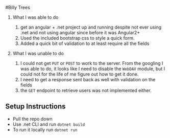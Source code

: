 #Billy Trees

1. What I was able to do
   1. get an angular + .net project up and running despite not ever using .net and not using angular since before it was Angular2+
   2. Used the included bootstrap css to style a quick form.
   3. Added a quick bit of validation to at least require all the fields


2. What I was unable to do
   1. I could not get `PUT` or `POST` to work to the server.  From the googling I was able to do, it looks like I need to disable the `WebDAV` module, but I could not for the life of me figure out how to get it done.
   2. I need to get a response sent back as well with validation on the fields
   3. the `GET` endpoint to retrieve users was not implemented either.


## Setup Instructions
- Pull the repo down
- Use .net CLI and run `dotnet build`
- To run it locally run `dotnet run`

